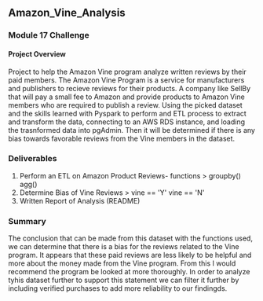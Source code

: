 ## Amazon_Vine_Analysis
### Module 17 Challenge


#### Project Overview
Project to help the Amazon Vine program analyze written reviews by their paid members. The Amazon Vine Program is a service for manufacturers and publishers to recieve 
reviews for their products. A company like SellBy that will pay a small fee to Amazon and provide products to Amazon Vine members who are required to publish a 
review. Using the picked dataset and the skills learned with Pyspark to perform and ETL process to extract and transform the data, connecting to an AWS RDS instance, and 
loading the trasnformed data into pgAdmin. Then it will be determined if there is any bias towards favorable reviews from the Vine members in the dataset.


### Deliverables
1. Perform an ETL on Amazon Product Reviews- functions > groupby() agg()
2. Determine Bias of Vine Reviews  > vine == 'Y' vine == 'N'
3. Written Report of Analysis (README)


### Summary
The conclusion that can be made from this dataset with the functions used, we can determine that there is a bias for the reviews related to the Vine program. It appears 
that these paid reviews are less likely to be helpful and more about the money made from the Vine program. From this I would recommend the program be looked at more 
thoroughly. In order to analyze tyhis dataset further to support this statement we can filter it further by including verified purchases to add more reliability to our 
findingds.



